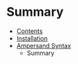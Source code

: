 # Summary

* [Contents](README.md)
* [Installation](installation.md)
* [Ampersand Syntax](ampersand_syntax.md)
   * Summary

